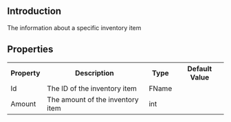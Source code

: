 ## Introduction
The information about a specific inventory item

## Properties
<table>
	<tr>
		<th>Property</th>
		<th>Description</th>
		<th>Type</th>
		<th>Default Value</th>
	</tr>
	<tr>
		<td>Id</td>
		<td>The ID of the inventory item</td>
		<td>FName</td>
		<td></td>
	</tr>
	<tr>
		<td>Amount</td>
		<td>The amount of the inventory item</td>
		<td>int</td>
		<td></td>
	</tr>
</table>
